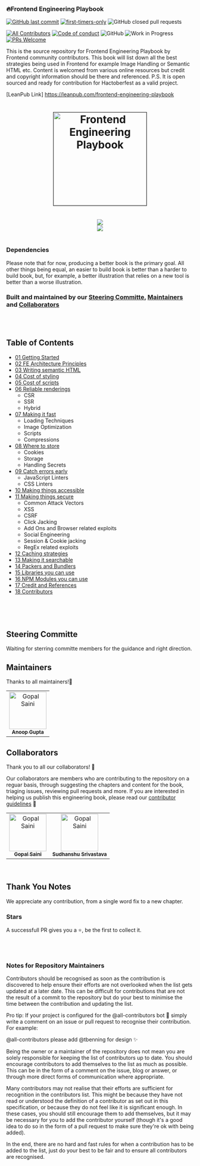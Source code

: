 

### 🔥Frontend Engineering Playbook 



[![GitHub last commit](https://img.shields.io/github/last-commit/anoop-gupt/frontend-engineering-playbook?style=flat-square)](https://github.com/anoop-gupt/frontend-engineering-playbook/commits/master)
[![first-timers-only](https://img.shields.io/badge/first--timers--only-friendly-blue.svg?style=flat-square)](https://www.firsttimersonly.com/)
![GitHub closed pull requests](https://img.shields.io/github/issues-pr-closed/anoop-gupt/frontend-engineering-playbook?style=flat-square)

[![All Contributors](https://img.shields.io/badge/all_contributors-5-orange.svg?style=flat-square)](#contributors)
[![Code of conduct](https://img.shields.io/badge/code%20of-conduct-ff69b4.svg?style=flat-square)](https://github.com/anoop-gupt/frontend-engineering-playbook/blob/master/CODE-OF-CONDUCT.md)
![GitHub](https://img.shields.io/github/license/anoop-gupt/frontend-engineering-playbook?color=blue&style=flat-square)
![Work in Progress](https://img.shields.io/badge/Status-Work%20in%20progress-orange?style=flat-square)
[![PRs Welcome](https://img.shields.io/badge/PRs-welcome-brightgreen.svg?style=flat-square)](https://github.com/anoop-gupt/frontend-engineering-playbook/pulls)


This is the source repository for Frontend Engineering Playbook by Frontend community contributors. This book will list down all the best strategies being used in Frontend for example Image Handling or Semantic HTML etc.
Content is welcomed from various online resources but credit and copyright information should be there and referenced.
P.S. It is open sourced and ready for contribution for Hactoberfest as a valid project.

[LeanPub Link] https://leanpub.com/frontend-engineering-playbook

<h1 align="center">
  <img src="frontend-engineering-playbook.png" alt="Frontend Engineering Playbook" width="250" border="1">
</h1>

<br/>

<div align="center">
  <img src="https://img.shields.io/badge/Playbook-Frontend%20Engineering-brightgreen">  
</div>
<div align="center">
  <img src=https://img.shields.io/badge/Last%20Updated-10%20Oct%202019-red">
</div>


<br/>

### Dependencies
Please note that for now, producing a better book is the primary goal. All other things being equal, an easier to build book is better than a harder to build book, but, for example, a better illustration that relies on a new tool is better than a worse illustration.

### Built and maintained by our [Steering Committe](#sterring-committe), [Maintainers](#maintainers) and [Collaborators](#collaborators)

<br/><br/>

## Table of Contents
- [01 Getting Started](sections/01-getting-started)
- [02 FE Architecture Principles](/sections/02-fe-architecture-principles)
- [03 Writing semantic HTML](sections/03-writing-semantic-html)
- [04 Cost of styling](sections/04-cost-of-scripts)
- [05 Cost of scripts](sections/05-cost-of-styling)
- [06 Reliable renderings](sections/06-reliable-renderings)
  - CSR
  - SSR
  - Hybrid
- [07 Making it fast](sections/07-making-it-fast)
  - Loading Techniques
  - Image Optimization 
  - Scripts
  - Compressions
- [08 Where to store](sections/08-where-to-store)
  - Cookies
  - Storage
  - Handling Secrets
- [09 Catch errors early](sections/09-catch-errors-early/linters.md) 
  - JavaScript Linters
  - CSS Linters
- [10 Making things accessible](sections/10-making-things-accessible)
- [11 Making things secure](sections/11-making-things-secure)
  - Common Attack Vectors
  - XSS
  - CSRF
  - Click Jacking
  - Add Ons and Browser related exploits
  - Social Engineering
  - Session & Cookie jacking
  - RegEx related exploits
- [12 Caching strategies](sections/12-caching-strategies)
- [13 Making it searchable](sections/13-making-it-searchable)
- [14 Packers and Bundlers](sections/13-making-it-searchable)
- [15 Libraries you can use](sections/15-libraries-you-can-use)
- [16 NPM Modules you can use](sections/16-modules-you-can-use)
- [17 Credit and References](sections/16-modules-you-can-use)
- [18 Contributors](sections/18-contributors)


<br/><br/><br/>
## Steering Committe
Waiting for sterring committe members for the guidance and right direction.

## Maintainers
Thanks to all maintainers!🙏
<table>
<tr>
    <td align="center"><a href="https://github.com/anoop-gupt"><img src=https://avatars2.githubusercontent.com/u/1118525?s=460&v=4" width="100px;" alt="Gopal Saini"/><br /><sub><b>Anoop Gupta</b></sub></a>
  </td>
  
  </tr>
  </table>


## Collaborators

Thank you to all our collaborators! 🙏

Our collaborators are members who are contributing to the repository on a reguar basis, through suggesting the chapters and content for the book, triaging issues, reviewing pull requests and more. If you are interested in helping us publish this engineering book, please read our [contributor guidelines](CONTRIBUTING.md) 🎉

<!-- ALL-CONTRIBUTORS-LIST:START - Do not remove or modify this section -->
<table>
<tr>
    <td align="center"><a href="https://github.com/gsaini"><img src="https://avatars3.githubusercontent.com/u/1699577?s=460&v=4" width="100px;" alt="Gopal Saini"/><br /><sub><b>Gopal Saini</b></sub></a>
  </td>
   <td align="center"><a href="https://github.com/ssriv48"><img src="https://avatars3.githubusercontent.com/u/11516981?s=460&v=4" width="100px;" alt="Gopal Saini"/><br /><sub><b>Sudhanshu Srivastava</b></sub></a>
  </td>
  
  </tr>
  </table>

<br/>

## Thank You Notes

We appreciate any contribution, from a single word fix to a new chapter. 

### Stars

A successfull PR gives you a ⭐, be the first to collect it.



<br/><br/>

### Notes for Repository Maintainers

Contributors should be recognised as soon as the contribution is discovered to help ensure their efforts are not overlooked when the list gets updated at a later date. This can be difficult for contributions that are not the result of a commit to the repository but do your best to minimise the time between the contribution and updating the list.

Pro tip: If your project is configured for the @all-contributors bot 🤖 simply write a comment on an issue or pull request to recognise their contribution. For example:

@all-contributors please add @tbenning for design ✨

Being the owner or a maintainer of the repository does not mean you are solely responsible for keeping the list of contributors up to date. You should encourage contributors to add themselves to the list as much as possible. This can be in the form of a comment on the issue, blog or answer, or through more direct forms of communication where appropriate.

Many contributors may not realise that their efforts are sufficient for recognition in the contributors list. This might be because they have not read or understood the definition of a contributor as set out in this specification, or because they do not feel like it is significant enough. In these cases, you should still encourage them to add themselves, but it may be necessary for you to add the contributor yourself (though it's a good idea to do so in the form of a pull request to make sure they're ok with being added).

In the end, there are no hard and fast rules for when a contribution has to be added to the list, just do your best to be fair and to ensure all contributors are recognised.

